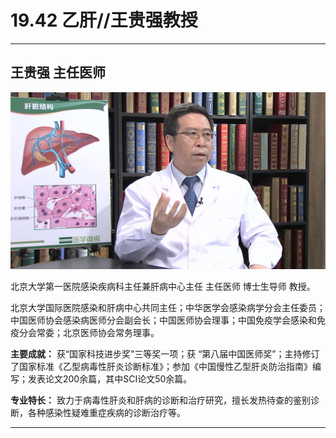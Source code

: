 # 19.42 乙肝//王贵强教授

---

## 王贵强 主任医师

![1684326257344](image/c19_042/1684326257344.png)

北京大学第一医院感染疾病科主任兼肝病中心主任 主任医师 博士生导师 教授。

北京大学国际医院感染和肝病中心共同主任；中华医学会感染病学分会主任委员；中国医师协会感染病医师分会副会长；中国医师协会理事；中国免疫学会感染和免疫分会常委；北京医师协会常务理事。

**主要成就：** 获“国家科技进步奖”三等奖一项；获 “第八届中国医师奖”；主持修订了国家标准《乙型病毒性肝炎诊断标准》；参加《中国慢性乙型肝炎防治指南》编写；发表论文200余篇，其中SCI论文50余篇。

**专业特长：** 致力于病毒性肝炎和肝病的诊断和治疗研究，擅长发热待查的鉴别诊断，各种感染性疑难重症疾病的诊断治疗等。

---
